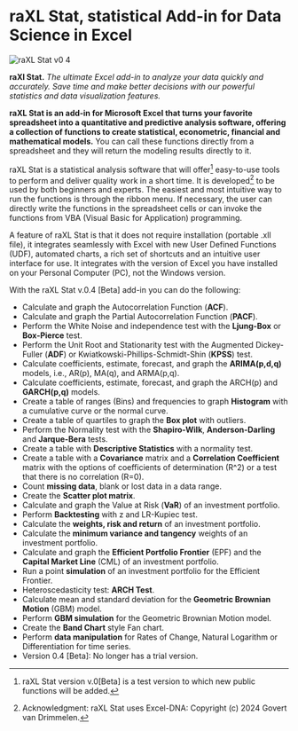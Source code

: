 # raXL Stat, statistical Add-in for Data Science in Excel
![raXL Stat v0 4](https://github.com/user-attachments/assets/f6427846-1c99-4c54-9336-55766472111a)

**raXl Stat.** _The ultimate Excel add-in to analyze your data quickly and accurately. Save time and make better decisions with our powerful statistics and data visualization features._

**raXL Stat is an add-in for Microsoft Excel that turns your favorite spreadsheet into a quantitative and predictive analysis software, offering a collection of functions to create statistical, econometric, financial and mathematical models.** You can call these functions directly from a spreadsheet and they will return the modeling results directly to it.

raXL Stat is a statistical analysis software that will offer[^2] easy-to-use tools to perform and deliver quality work in a short time. It is developed[^3] to be used by both beginners and experts. The easiest and most intuitive way to run the functions is through the ribbon menu. If necessary, the user can directly write the functions in the spreadsheet cells or can invoke the functions from VBA (Visual Basic for Application) programming.

A feature of raXL Stat is that it does not require installation (portable .xll file), it integrates seamlessly with Excel with new User Defined Functions (UDF), automated charts, a rich set of shortcuts and an intuitive user interface for use. It integrates with the version of Excel you have installed on your Personal Computer (PC), not the Windows version.

With the raXL Stat v.0.4 [Beta] add-in you can do the following:
- Calculate and graph the Autocorrelation Function (**ACF**).
- Calculate and graph the Partial Autocorrelation Function (**PACF**).
- Perform the White Noise and independence test with the **Ljung-Box** or **Box-Pierce** test.
- Perform the Unit Root and Stationarity test with the Augmented Dickey-Fuller (**ADF**) or Kwiatkowski-Phillips-Schmidt-Shin (**KPSS**) test.
- Calculate coefficients, estimate, forecast, and graph the **ARIMA(p,d,q)** models, i.e., AR(p), MA(q), and ARMA(p,q).
- Calculate coefficients, estimate, forecast, and graph the ARCH(p) and **GARCH(p,q)** models.
- Create a table of ranges (Bins) and frequencies to graph **Histogram** with a cumulative curve or the normal curve.
- Create a table of quartiles to graph the **Box plot** with outliers.
- Perform the Normality test with the **Shapiro-Wilk**, **Anderson-Darling** and **Jarque-Bera** tests.
- Create a table with **Descriptive Statistics** with a normality test.
- Create a table with a **Covariance** matrix and a **Correlation Coefficient** matrix with the options of coefficients of determination (R^2) or a test that there is no correlation (R=0).
- Count **missing data**, blank or lost data in a data range.
- Create the **Scatter plot matrix**.
- Calculate and graph the Value at Risk (**VaR**) of an investment portfolio.
- Perform **Backtesting** with z and LR-Kupiec test.
-	Calculate the **weights, risk and return** of an investment portfolio.
-	Calculate the **minimum variance and tangency** weights of an investment portfolio.
-	Calculate and graph the **Efficient Portfolio Frontier** (EPF) and the **Capital Market Line** (CML) of an investment portfolio.
-	Run a point **simulation** of an investment portfolio for the Efficient Frontier.
-	Heteroscedasticity test: **ARCH Test**.
-	Calculate mean and standard deviation for the **Geometric Brownian Motion** (GBM) model.
-	Perform **GBM simulation** for the Geometric Brownian Motion model.
-	Create the **Band Chart** style Fan chart.
-	Perform **data manipulation** for Rates of Change, Natural Logarithm or Differentiation for time series.
-	Version 0.4 [Beta]: No longer has a trial version.

[^2]: raXL Stat version v.0[Beta] is a test version to which new public functions will be added.
[^3]: Acknowledgment: raXL Stat uses Excel-DNA: Copyright (c) 2024 Govert van Drimmelen.
[^4]: The ARIMA and GARCH functions use the Maximum Likelihood Estimation (MLE) method together with the Newton-Raphson (NR) optimization algorithm, however, other optimization methods such as Levenberg-Marquardt, BHHH, BFGS and others will be added in development.

